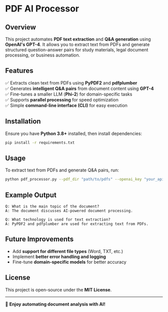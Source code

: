 # PDF AI Processor

## Overview
This project automates **PDF text extraction** and **Q&A generation** using **OpenAI's GPT-4**. It allows you to extract text from PDFs and generate structured question-answer pairs for study materials, legal document processing, or business automation.

## Features
✅ Extracts clean text from PDFs using **PyPDF2** and **pdfplumber**  
✅ Generates **intelligent Q&A pairs** from document content using **GPT-4**  
✅ Fine-tunes a smaller LLM (**Phi-2**) for domain-specific tasks  
✅ Supports **parallel processing** for speed optimization  
✅ Simple **command-line interface (CLI)** for easy execution  

## Installation
Ensure you have **Python 3.8+** installed, then install dependencies:
```sh
pip install -r requirements.txt
```

## Usage
To extract text from PDFs and generate Q&A pairs, run:
```sh
python pdf_processor.py --pdf_dir "path/to/pdfs" --openai_key "your_api_key"
```

## Example Output
```
Q: What is the main topic of the document?
A: The document discusses AI-powered document processing.

Q: What technology is used for text extraction?
A: PyPDF2 and pdfplumber are used for extracting text from PDFs.
```

## Future Improvements
- Add **support for different file types** (Word, TXT, etc.)  
- Implement **better error handling and logging**  
- Fine-tune **domain-specific models** for better accuracy  

## License
This project is open-source under the **MIT License**.

---

🚀 **Enjoy automating document analysis with AI!**

